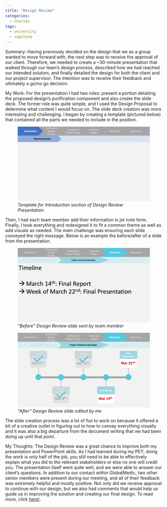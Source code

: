 ```yaml
---
title: "Design Review"
categories:
  - Courses
tags:
  - university
  - capstone
---
```

Summary:
Having previously decided on the design that we as a group wanted to move forward with, the next step was to receive the approval of our client. Therefore, we needed to create a ~30-minute presentation that walked through our team’s design process, described how we had reached our intended solution, and finally detailed the design for both the client and our project supervisor. The intention was to receive their feedback and ultimately a go/no go decision.

My Work:
For the presentation I had two roles: present a portion detailing the proposed design’s purification component and also create the slide deck. The former role was quite simple, and I used the Design Proposal to determine what content I would focus on. The slide deck creation was more interesting and challenging. I began by creating a template (pictured below) that contained all the parts we needed to include in the position. 
<figure>
  <img src="/assets/images/drtemplate.jpg" alt="Image" />
  <figcaption><em>Template for Introduction section of Design Review Presentation</em></figcaption>
</figure>
Then, I had each team member add their information in jot note form. Finally, I took everything and redesigned it to fit a common theme as well as add visuals as needed. The main challenge was ensuring each slide conveyed the right message. Below is an example the before/after of a slide from the presentation. 
<figure>
  <img src="/assets/images/drbefore.jpg" alt="Image" />
  <figcaption><em>"Before" Design Review slide sent by team member</em></figcaption>
</figure>
<figure>
  <img src="/assets/images/drafter.jpg" alt="Image" />
  <figcaption><em>"After" Design Review slide edited by me</em></figcaption>
</figure>
The slide creation process was a lot of fun to work on because it offered a bit of a creative outlet in figuring out to how to convey everything visually and it was also a big departure from the document writing that we had been doing up until that point. 

My Thoughts:
The Design Review was a great chance to improve both my presentation and PowerPoint skills. As I had learned during my PEY, doing the work is only half of the job, you still need to be able to effectively explain what you did to the relevant stakeholders or else no one will credit you. The presentation itself went quite well, and we were able to answer our client’s questions. In addition to our contact within GlobalMedic, two other senior members were present during our meeting, and all of their feedback was extremely helpful and mostly positive. Not only did we receive approval to continue with our design, but we also had comments that would help us guide us in improving the solution and creating our final design. To read more, click [here!](https://naveedfarahani.github.io/courses/finalreport).

